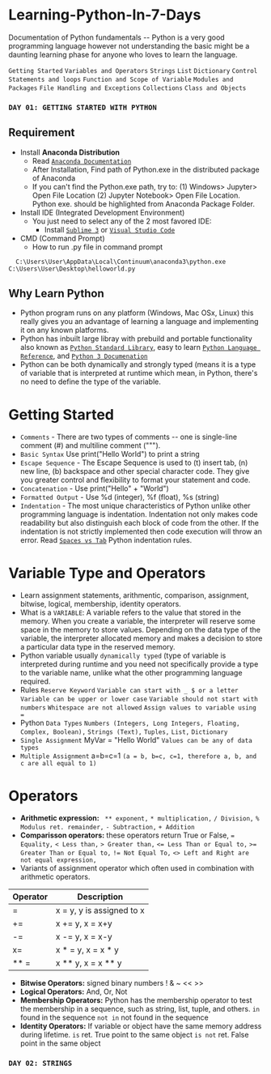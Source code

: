 # Learning-Python-In-7-Days
Documentation of Python fundamentals -- Python is a very good programming language however not understanding the basic might be a daunting learning phase for anyone who loves to learn the language.

`Getting Started` `Variables and Operators` `Strings` `List` `Dictionary` `Control Statements and loops` `Function and Scope of Variable` `Modules and Packages` `File Handling and Exceptions` `Collections` `Class and Objects`

### `DAY 01: GETTING STARTED WITH PYTHON`

## Requirement
- Install <b>Anaconda Distribution</b>
  - Read [`Anaconda Documentation`](https://enterprise-docs.anaconda.com/en/latest/)
  - After Installation, Find path of Python.exe in the distributed package of Anaconda
  - If you can't find the Python.exe path, try to: (1) Windows> Jupyter> Open File Location (2) Jupyter Notebook> Open File Location. Python exe. should be highlighted from Anaconda Package Folder.
- Install IDE (Integrated Development Environment)
  - You just need to select any of the 2 most favored IDE:
    - Install [`Sublime 3`](https://www.sublimetext.com/3) or [`Visual Studio Code`](https://code.visualstudio.com/docs)
- CMD (Command Prompt)
  - How to run .py file in command prompt
```
  C:\Users\User\AppData\Local\Continuum\anaconda3\python.exe C:\Users\User\Desktop\helloworld.py
```
## Why Learn Python
- Python program runs on any platform (Windows, Mac OSx, Linux) this really gives you an advantage of learning a language and implementing it on any known platforms.
- Python has inbuilt large libray with prebuild and portable functionality also known as [`Python Standard Library`](https://docs.python.org/3/library/), easy to learn [`Python Language Reference`](https://docs.python.org/3/reference/index.html#reference-index), and [`Python 3 Documenation`](https://docs.python.org/3/)
- Python can be both dynamically and strongly typed (means it is a type of variable that is interpreted at runtime which mean, in Python, there's no need to define the type of the variable.

# Getting Started
- `Comments` - There are two types of comments -- one is single-line comment (#) and multiline comment (""").
- `Basic Syntax` Use print("Hello World") to print a string
- `Escape Sequence` - The Escape Sequence is used to (t) insert tab, (n) new line, (b) backspace and other special character code. They give you greater control and flexibility to format your statement and code.
- `Concatenation` - Use print("Hello" + "World")
- `Formatted Output` - Use %d (integer), %f (float), %s (string)
- `Indentation` - The most unique characteristics of Python unlike other programming language is indentation. Indentation not only makes code readability but also distinguish each block of code from the other. If the indentation is not strictly implemented then code execution will throw an error. Read [`Spaces vs Tab`](https://docs.python.org/2.0/ref/indentation.html) Python indentation rules.

# Variable Type and Operators
- Learn assignment statements, arithmentic, comparison, assignment, bitwise, logical, membership, identity operators.
- What is a `VARIABLE`: A variable refers to the value that stored in the memory. When you create a variable, the interpreter will reserve some space in the memory to store values. Depending on the data type of the variable, the interpreter allocated memory and makes a decision to store a particular data type in the reserved memory.
- Python variable usually  `dynamically typed` (type of variable is interpreted during runtime and you need not specifically provide a type to the variable name, unlike what the other programming language required.
- Rules `Reserve Keyword` `Variable can start with _ $ or a letter` `Variable can be upper or lower case` `Variable should not start with numbers` `Whitespace are not allowed` `Assign values to variable using =`
- Python `Data Types` `Numbers (Integers, Long Integers, Floating, Complex, Boolean),` `Strings (Text),` `Tuples,` `List,` `Dictionary`
- `Single Assignment` MyVar = "Hello World" `Values can be any of data types`
- `Multiple Assignment` a=b=c=1 `(a = b, b=c, c=1, therefore a, b, and c are all equal to 1)`

# Operators
- <b>Arithmetic expression:</b> ` ** exponent,` `* multiplication,` `/ Division,` `% Modulus ret. remainder,` `- Subtraction,` `+ Addition`
- <b>Comparisson operators:</b> these operators return True or False, `= Equality,` `< Less than,` `> Greater than,` `<= Less Than or Equal to,` `>= Greater Than or Equal to,` `!= Not Equal To,` `<> Left and Right are not equal expression,`
- Variants of assignment operator which often used in combination with arithmetic operators.

| Operator| Description |
| --- | --- |
| = | x = y, y is assigned to x |
| += | x += y, x = x+y |
| -= | x -= y, x = x-y |
| x= | x * = y, x = x * y |
| ** = | x ** y, x = x ** y|

- <b>Bitwise Operators:</b> signed binary numbers ! & ~ << >>
- <b>Logical Operators:</b> And, Or, Not
- <b>Membership Operators:</b> Python has the membership operator to test the membership in a sequence, such as string, list, tuple, and others. `in` found in the sequence `not in` not found in the sequence
- <b>Identity Operators:</b> If variable or object have the same memory address during lifetime. `is` ret. True point to the same object `is not` ret. False point in the same object

### `DAY 02: STRINGS`
